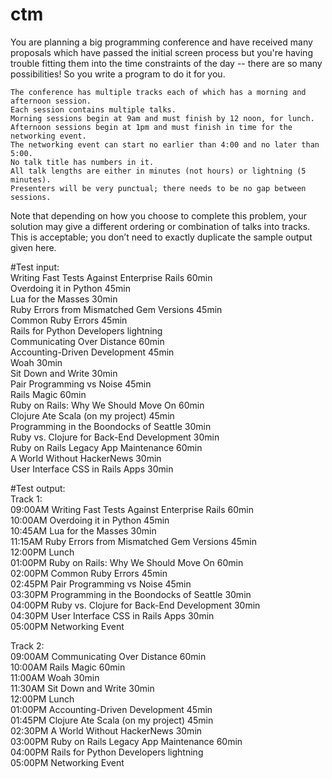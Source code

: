 # ctm

You are planning a big programming conference and have received many proposals which have passed the initial screen process but you're having trouble fitting them into the time constraints of the day -- there are so many possibilities! So you write a program to do it for you.

    The conference has multiple tracks each of which has a morning and afternoon session.
    Each session contains multiple talks.
    Morning sessions begin at 9am and must finish by 12 noon, for lunch.
    Afternoon sessions begin at 1pm and must finish in time for the networking event.
    The networking event can start no earlier than 4:00 and no later than 5:00.
    No talk title has numbers in it.
    All talk lengths are either in minutes (not hours) or lightning (5 minutes).
    Presenters will be very punctual; there needs to be no gap between sessions.


Note that depending on how you choose to complete this problem, your solution may give a different ordering or combination of talks into tracks. This is acceptable; you don’t need to exactly duplicate the sample output given here.

#Test input:<br />
Writing Fast Tests Against Enterprise Rails 60min <br />
Overdoing it in Python 45min <br />
Lua for the Masses 30min <br />
Ruby Errors from Mismatched Gem Versions 45min <br />
Common Ruby Errors 45min <br />
Rails for Python Developers lightning <br />
Communicating Over Distance 60min <br />
Accounting-Driven Development 45min <br />
Woah 30min <br />
Sit Down and Write 30min <br />
Pair Programming vs Noise 45min <br />
Rails Magic 60min <br />
Ruby on Rails: Why We Should Move On 60min <br />
Clojure Ate Scala (on my project) 45min <br />
Programming in the Boondocks of Seattle 30min <br />
Ruby vs. Clojure for Back-End Development 30min <br />
Ruby on Rails Legacy App Maintenance 60min <br />
A World Without HackerNews 30min <br />
User Interface CSS in Rails Apps 30min <br />

#Test output: <br />
Track 1:<br />
09:00AM Writing Fast Tests Against Enterprise Rails 60min<br />
10:00AM Overdoing it in Python 45min<br />
10:45AM Lua for the Masses 30min<br />
11:15AM Ruby Errors from Mismatched Gem Versions 45min<br />
12:00PM Lunch<br />
01:00PM Ruby on Rails: Why We Should Move On 60min<br />
02:00PM Common Ruby Errors 45min<br />
02:45PM Pair Programming vs Noise 45min<br />
03:30PM Programming in the Boondocks of Seattle 30min<br />
04:00PM Ruby vs. Clojure for Back-End Development 30min<br />
04:30PM User Interface CSS in Rails Apps 30min<br />
05:00PM Networking Event<br />

Track 2:<br />
09:00AM Communicating Over Distance 60min<br />
10:00AM Rails Magic 60min<br />
11:00AM Woah 30min<br />
11:30AM Sit Down and Write 30min<br />
12:00PM Lunch<br />
01:00PM Accounting-Driven Development 45min<br />
01:45PM Clojure Ate Scala (on my project) 45min<br />
02:30PM A World Without HackerNews 30min<br />
03:00PM Ruby on Rails Legacy App Maintenance 60min<br />
04:00PM Rails for Python Developers lightning<br />
05:00PM Networking Event<br />
